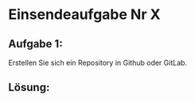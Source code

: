 # Einsendeaufgabe Nr X

## Aufgabe 1:
Erstellen Sie sich ein Repository in Github oder GitLab.

## Lösung: